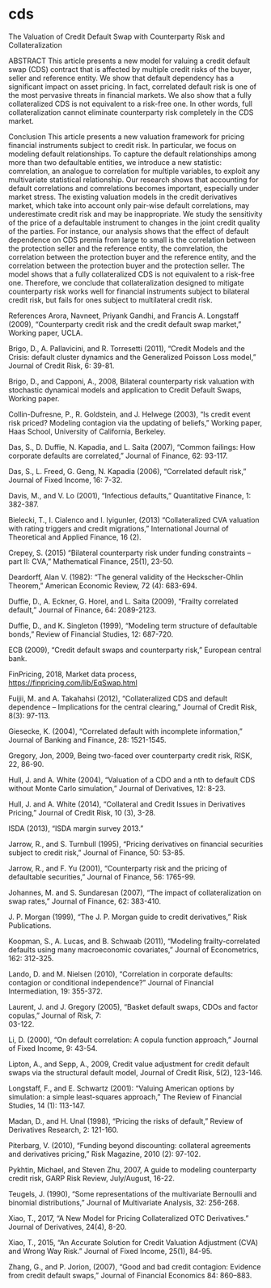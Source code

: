 # cds
The Valuation of Credit Default Swap with Counterparty Risk and Collateralization

ABSTRACT
This article presents a new model for valuing a credit default swap (CDS) contract that is affected by multiple credit risks of the buyer, seller and reference entity. We show that default dependency has a significant impact on asset pricing. In fact, correlated default risk is one of the most pervasive threats in financial markets. We also show that a fully collateralized CDS is not equivalent to a risk-free one. In other words, full collateralization cannot eliminate counterparty risk completely in the CDS market.

Conclusion
This article presents a new valuation framework for pricing financial instruments subject to credit risk. In particular, we focus on modeling default relationships. 
To capture the default relationships among more than two defaultable entities, we introduce a new statistic: comrelation, an analogue to correlation for multiple variables, to exploit any multivariate statistical relationship. Our research shows that accounting for default correlations and comrelations becomes important, especially under market stress. The existing valuation models in the credit derivatives market, which take into account only pair-wise default correlations, may underestimate credit risk and may be inappropriate.
We study the sensitivity of the price of a defaultable instrument to changes in the joint credit quality of the parties. For instance, our analysis shows that the effect of default dependence on CDS premia from large to small is the correlation between the protection seller and the reference entity, the comrelation, the correlation between the protection buyer and the reference entity, and the correlation between the protection buyer and the protection seller.
The model shows that a fully collateralized CDS is not equivalent to a risk-free one. Therefore, we conclude that collateralization designed to mitigate counterparty risk works well for financial instruments subject to bilateral credit risk, but fails for ones subject to multilateral credit risk. 

References
Arora, Navneet, Priyank Gandhi, and Francis A. Longstaff (2009), “Counterparty credit risk and the credit default swap market,” Working paper, UCLA.

Brigo, D., A. Pallavicini, and R. Torresetti (2011), “Credit Models and the Crisis: default cluster dynamics and the Generalized Poisson Loss model,” Journal of Credit Risk, 6: 39-81.

Brigo, D., and Capponi, A., 2008, Bilateral counterparty risk valuation with stochastic dynamical models and application to Credit Default Swaps, Working paper.

Collin-Dufresne, P., R. Goldstein, and J. Helwege (2003), “Is credit event risk priced? Modeling contagion via the updating of beliefs,” Working paper, Haas School, University of California, Berkeley.

Das, S., D. Duffie, N. Kapadia, and L. Saita (2007), “Common failings: How corporate defaults are correlated,” Journal of Finance, 62: 93-117.

Das, S., L. Freed, G. Geng, N. Kapadia (2006), “Correlated default risk,” Journal of Fixed Income, 16: 7-32.

Davis, M., and V. Lo (2001), “Infectious defaults,” Quantitative Finance, 1: 382-387.

Bielecki, T., I. Cialenco and I. Iyigunler, (2013) “Collateralized CVA valuation with rating triggers and credit migrations,” International Journal of Theoretical and Applied Finance, 16 (2).

Crepey, S. (2015) “Bilateral counterparty risk under funding constraints – part II: CVA,” Mathematical Finance, 25(1), 23-50.

Deardorff, Alan V. (1982): “The general validity of the Heckscher-Ohlin Theorem,” American Economic Review, 72 (4): 683-694.

Duffie, D., A. Eckner, G. Horel, and L. Saita (2009), “Frailty correlated default,” Journal of Finance, 64: 2089-2123.

Duffie, D., and K. Singleton (1999), “Modeling term structure of defaultable bonds,” Review of Financial Studies, 12: 687-720.

ECB (2009), “Credit default swaps and counterparty risk,” European central bank.

FinPricing, 2018, Market data process, https://finpricing.com/lib/EqSwap.html

Fuijii, M. and A. Takahahsi (2012), “Collateralized CDS and default dependence – Implications for the central clearing,” Journal of Credit Risk, 8(3): 97-113.

Giesecke, K. (2004), “Correlated default with incomplete information,” Journal of Banking and Finance, 28: 1521-1545.

Gregory, Jon, 2009, Being two-faced over counterparty credit risk, RISK, 22, 86-90.

Hull, J. and A. White (2004), “Valuation of a CDO and a nth to default CDS without Monte Carlo simulation,” Journal of Derivatives, 12: 8-23.

Hull, J. and A. White (2014), “Collateral and Credit Issues in Derivatives Pricing,” Journal of Credit Risk, 10 (3), 3-28.

ISDA (2013), “ISDA margin survey 2013.”

Jarrow, R., and S. Turnbull (1995), “Pricing derivatives on financial securities subject to credit risk,” Journal of Finance, 50: 53-85.

Jarrow, R., and F. Yu (2001), “Counterparty risk and the pricing of defaultable securities,” Journal of Finance, 56: 1765-99.

Johannes, M. and S. Sundaresan (2007), “The impact of collateralization on swap rates,” Journal of Finance, 62: 383-410.

J. P. Morgan (1999), “The J. P. Morgan guide to credit derivatives,” Risk Publications.

Koopman, S., A. Lucas, and B. Schwaab (2011), “Modeling frailty-correlated defaults using many macroeconomic covariates,” Journal of Econometrics, 162: 312-325.

Lando, D. and M. Nielsen (2010), “Correlation in corporate defaults: contagion or conditional independence?” Journal of Financial Intermediation, 19: 355-372.

Laurent, J. and J. Gregory (2005), “Basket default swaps, CDOs and factor copulas,” Journal of Risk, 7:  
03-122.

Li, D. (2000), “On default correlation: A copula function approach,” Journal of Fixed Income, 9: 43-54.

Lipton, A., and Sepp, A., 2009, Credit value adjustment for credit default swaps via the structural default model, Journal of Credit Risk, 5(2), 123-146.

Longstaff, F., and E. Schwartz (2001): “Valuing American options by simulation: a simple least-squares approach,” The Review of Financial Studies, 14 (1): 113-147.

Madan, D., and H. Unal (1998), “Pricing the risks of default,” Review of Derivatives Research, 2: 121-160.

Piterbarg, V. (2010), “Funding beyond discounting: collateral agreements and derivatives pricing,” Risk Magazine, 2010 (2): 97-102.

Pykhtin, Michael, and Steven Zhu, 2007, A guide to modeling counterparty credit risk, GARP Risk Review, July/August, 16-22.

Teugels, J. (1990), “Some representations of the multivariate Bernoulli and binomial distributions,” Journal of Multivariate Analysis, 32: 256-268.

Xiao, T., 2017, “A New Model for Pricing Collateralized OTC Derivatives.” Journal of Derivatives, 24(4), 8-20.

Xiao, T., 2015, “An Accurate Solution for Credit Valuation Adjustment (CVA) and Wrong Way Risk.” Journal of Fixed Income, 25(1), 84-95.

Zhang, G., and P. Jorion, (2007), “Good and bad credit contagion: Evidence from credit default swaps,” Journal of Financial Economics 84: 860–883.
